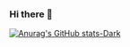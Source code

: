 ### Hi there 👋

[![Anurag's GitHub stats-Dark](https://github-readme-stats.vercel.app/api?username=minhaz1010&show_icons=true&theme=dark#gh-dark-mode-only)](https://github.com/anuraghazra/github-readme-stats#gh-dark-mode-only)
